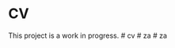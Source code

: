 # CV
T h i s   p r o j e c t   i s   a   w o r k   i n   p r o g r e s s . 
 
 #   c v 
 
 #   z a 
 
 #   z a 
 
 
